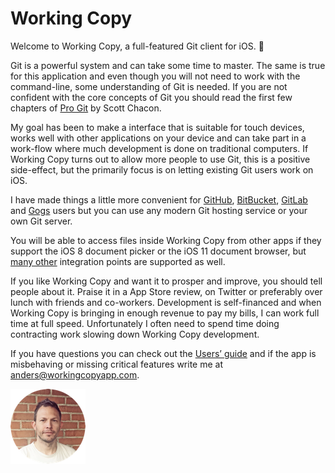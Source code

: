 <!-- tap Markdown in the upper right corner and switch to Preview -->

Working Copy
============

Welcome to Working Copy, a full-featured Git client for iOS. :birthday:

Git is a powerful system and can take some time to master. The same is true for this application and even though you will not need 
to work with the command-line, some understanding of Git is needed. If you are not confident with the core concepts of Git you should 
read the first few chapters of [Pro Git](http://git-scm.com/book) by Scott Chacon. 

My goal has been to make a interface that is suitable for touch devices, works well with other applications on your device and 
can take part in a work-flow where much development is done on traditional computers. If Working Copy turns out to allow more 
people to use Git, this is a positive side-effect, but the primarily focus is on letting existing Git users work on iOS.

I have made things a little more convenient for [GitHub](https://github.com), [BitBucket](https://bitbucket.org), [GitLab](https://gitlab.com) and [Gogs](https://gogs.io) users but you can use any modern Git hosting service or your own Git server.

You will be able to access files inside Working Copy from other apps if they support the iOS 8 document picker or the iOS 11 document browser,
but [many other](https://workingcopyapp.com/manual.html#extending-ios) integration points are supported as well. 

If you like Working Copy and want it to prosper and improve, you should tell people about it. Praise it in a App Store review,
on Twitter or preferably over lunch with friends and co-workers. 
Development is self-financed and when Working Copy is bringing in enough revenue to pay my bills, I can work full time at
full speed. Unfortunately I often need to spend time doing contracting work slowing down Working Copy development.

If you have questions you can check out the [Users’ guide](https://workingcopyapp.com/manual.html) and if the app is
misbehaving or missing critical features write me at [anders@workingcopyapp.com](mailto:anders@workingcopyapp.com).

![Anders Borum](/examples/anders.png)
